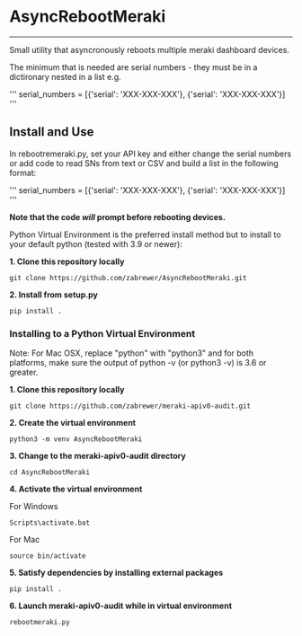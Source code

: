 # AsyncRebootMeraki #
-----------------
Small utility that asyncronously reboots multiple meraki dashboard devices.

The minimum that is needed are serial numbers - they must be in a dictironary nested in a list e.g.

'''
serial_numbers = [{'serial': 'XXX-XXX-XXX'}, {'serial': 'XXX-XXX-XXX'}]
'''


## Install and Use

In rebootremeraki.py, set your API key and either change the serial numbers or add code to read SNs from text or CSV and build a list in the following format:

'''
serial_numbers = [{'serial': 'XXX-XXX-XXX'}, {'serial': 'XXX-XXX-XXX'}]
'''

**Note that the code *will* prompt before rebooting devices.**


Python Virtual Environment is the preferred install method but to install to your default python (tested with 3.9 or newer):

**1. Clone this repository locally**
```
git clone https://github.com/zabrewer/AsyncRebootMeraki.git
```
**2. Install from setup.py**

```
pip install .
```

### Installing to a Python Virtual Environment

Note: For Mac OSX, replace "python" with "python3" and for both platforms, make sure the output of python -v (or python3 -v) is 3.6 or greater.

**1. Clone this repository locally**
```
git clone https://github.com/zabrewer/meraki-apiv0-audit.git
```
**2. Create the virtual environment**
```
python3 -m venv AsyncRebootMeraki
```

**3. Change to the meraki-apiv0-audit directory**
```
cd AsyncRebootMeraki
```

**4. Activate the virtual environment**

For Windows
```
Scripts\activate.bat
```

For Mac
```
source bin/activate
```

**5. Satisfy dependencies by installing external packages**
```
pip install .
```

**6. Launch meraki-apiv0-audit while in virtual environment**
```
rebootmeraki.py
```